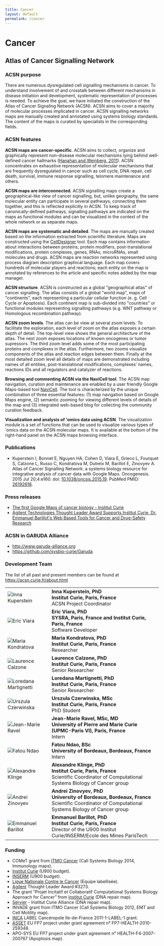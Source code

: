 ```yaml
---
title: Cancer
layout: default
permalink: /cancer
---
```



# Cancer

## Atlas of Cancer Signalling Network

<h3 id="ACSN purpose">ACSN purpose</h3>

<p>There are numerous dysregulated cell signalling mechanisms in cancer. To understand involvement of and crosstalk between 
different mechanisms in disease initiation and development, systematic representation of processes is needed. To achieve 
the goal, we have initiated the construction of the Atlas of Cancer Signaling Network (ACSN). ACSN aims to cover a majority 
of molecular processes implicated in cancer. ACSN signalling networks maps are manually created and annotated using systems 
biology standards. The content of the maps is curated by specialists in the corresponding fields.</p>

<h3 id="ACSN features">ACSN features</h3>

<p><strong>ACSN maps are cancer-specific</strong>. ACSN aims to collect, organize and graphically represent non-disease molecular 
mechanisms lying behind well-defined cancer hallmarks 
(<a href="http://www.cell.com/abstract/S0092-8674%2811%2900127-9" target="_blank">Hanahan and Weinberg, 2011</a>). 
ACSN concentrates on exhaustive representation of molecular mechanisms that are frequently dysregulated in cancer such as cell cycle, 
DNA repair, cell death, survival, immune response signalling, telomere maintenance and others.</p>

<p><strong>ACSN maps are interconnected</strong>. ACSN signalling maps create a geographical-like view of cancer signalling, but, 
unlike geography, the same molecular entity can participate in several pathways, connecting them together, and this is reflected 
explicitly in ACSN. To keep track of canonically-defined pathways, signalling pathways are indicated on the maps as functional modules 
and can be visualized in the context of the whole network or as separate maps.</p>

<p><strong>ACSN maps are systematic and detailed</strong>. The maps are manually created based on the information extracted from 
scientific literature. Maps are constructed using the <a href="http://celldesigner.org/" target="_blank">CellDesigner</a> tool. Each map contains information about 
interactions between proteins, protein modifiers, post-translational modifications, protein complexes, genes, RNAs, microRNAs, 
small molecules and drugs. ACSN maps are reaction networks represented using process diagram description graphical language. 
Each map covers hundreds of molecular players and reactions; each entity on the map is annotated by references to the article and 
specific notes added by the map manager.</p>

<p><strong>ACSN structure</strong>. ACSN is constructed as a global "geographical atlas" of cancer signalling. The atlas consists 
of a global "world map", maps of "continents", each representing a particular cellular function (e. g. Cell Cycle or Apoptosis). 
Each continent map is sub-divided into "countries" or functional modules representing signalling pathways (e.g. WNT pathway or 
Homologous recombination pathway).</p>

<p><strong>ACSN zoom levels</strong>. The atlas can be view at several zoom levels. To facilitate the exploration, each level of 
zoom on the atlas exposes a certain depth of detail. The top-level view shows the general architecture of the atlas. The next zoom 
exposes locations of known oncogenes or tumor supressors. The third zoom level adds some of the most participating proteins and 
complexes in the atlas. Furthermore, two zooms visualize components of the atlas and reaction edges between them. Finally at the 
most detailed zoom level all details of maps are demonstrated including names of all entities, post-translational modifications, 
complexes’ names, reactions IDs and all regulators and catalyzer of reactions.</p>

<p><strong>Browsing and commenting ACSN via the NaviCell tool</strong>. The ACSN map navigation, curation and maintenance are enabled 
by a user friendly Google Maps-based tool <a href="https://navicell.curie.fr/" target="_blank">NaviCell</a>. The tool is characterized 
by the unique combination of three essential features: (1) map navigation based on Google Maps engine, (2) semantic zooming for 
viewing different levels of details of the map and (3) integrated web-based blog for collecting the community curation feedback.</p>

<p><strong>Visualization and analysis of 'omics data using ACSN</strong>. The visualization module is a set of functions that 
can be used to visualize various types of 'omics data on the ACSN molecular maps. It is available at the bottom of the right-hand 
panel on the ACSN maps browsing interface.</p>

<h3 id="Publications">Publications</h3>

<ul>
<li>
Kuperstein I, Bonnet E, Nguyen HA, Cohen D, Viara E, Grieco L, Fourquet S, Calzone L, Russo C, Kondratova M, Dutreix M, Barillot E, Zinovyev A. Atlas of Cancer Signalling Network: a systems biology resource for integrative analysis of cancer data with Google Maps. Oncogenesis. 2015 Jul 20;4:e160. 
doi: <a href="https://dx.doi.org/10.1038/oncsis.2015.19" target="_blank">10.1038/oncsis.2015.19</a>. 
PubMed PMID: <a href="https://www.ncbi.nlm.nih.gov/pubmed/26192618" target="_blank">26192618</a>.
</li>
</ul>

<h3 id="Press releases">Press releases</h3>

<ul>
<li>
<a href="http://curie.fr/actualites/premiere-google-maps-cancer-006559?prehome=0" target="_blank">The first Google Maps of cancer biology - Institut Curie </a>
</li>
<li>
<a href="http://www.agilent.com/about/newsroom/presrel/2013/27aug-ca13057.html" target="_blank">Agilent Technologies Thought Leader Award Supports Institut Curie, Dr. Emmanuel Barillot's Web Based Tools for Cancer and Drug-Safety Research</a>
</li>
</ul>

<h3 id="ACSN in GARUDA Alliance">ACSN in GARUDA Alliance</h3>

<ul>
<li><a href="http://www.garuda-alliance.org" target="_blank">http://www.garuda-alliance.org</a></li>
<li><a href="https://github.com/sysbio-curie/Garuda" target="_blank">https://github.com/sysbio-curie/Garuda</a>
</ul>

<h3 id="Developers team">Development Team</h3>

<p>The list of all past and present members can be found at <a href="https://acsn.curie.fr/about.html" target="_blank">https://acsn.curie.fr/about.html</a></p>

<table>
<tr>
<td><img src="../images/team/InnaKuperstein.jpg" alt="Inna Kuperstein" /></td>
<td><strong>Inna Kuperstein, PhD</strong><br \><strong>Institut Curie, Paris, France</strong><br \>ACSN Project Coordinator<br \></td>
</tr>
<tr>
<td><img src="../images/team/EricViara.jpg" alt="Eric Viara" /></td>
<td><strong>Eric Viara, PhD</strong><br \><strong>SYSRA, Paris, France and Institut Curie, Paris, France</strong><br \>Software Developer<br \></td>
</tr>
<tr>
<td><img src="../images/team/MariaKondratova.jpg" alt="Maria Kondratova" /></td>
<td><strong>Maria Kondratova, PhD</strong><br \><strong>Institut Curie, Paris, France</strong><br \>Researcher</td>
</tr>
<tr>
<td><img src="../images/team/LaurenceCalzone.jpg" alt="Laurence Calzone" /></td>
<td><strong>Laurence Calzone, PhD</strong><br \><strong>Institut Curie, Paris, France</strong><br \>Senior Researcher</td>
</tr>
<tr>
<td><img src="../images/team/LoredanaMartignetti.jpg" alt="Loredana Martignetti" /></td>
<td><strong>Loredana Martignetti, PhD</strong><br \><strong>Institut Curie, Paris, France</strong><br \>Senior Researcher</td>
</tr>
<tr>
<td><img src="../images/team/UrszulaCzerwinska.jpg" alt="Urszula Czerwinska" /></td>
<td><strong>Urszula Czerwinska, MSc</strong><br \><strong>Institut Curie, Paris, France</strong><br \>PhD Student</td>
</tr>
<tr>
<td><img src="../images/team/JeanMarieRavel.jpg" alt="Jean-Marie Ravel" /></td>
<td><strong>Jean-Marie Ravel, MSc, MD</strong><br \><strong>University of Pierre and Marie Curie (UPMC-Paris VI), Paris, France</strong><br \>Intern</td>
</tr>
<tr>
<td><img src="../images/team/noprofile.jpg" alt="Fatou Ndao" /></td>
<td><strong>Fatou Ndao, BSc</strong><br \><strong>University of Bordeaux, Bordeaux, France</strong><br \>Intern</td>
</tr>
<tr>
<td><img src="../images/team/noprofile.jpg" alt="Alexandre Klinge" /></td>
<td><strong>Alexandre Klinge, PhD</strong><br \><strong>Institut Curie, Paris, France</strong><br \>Scientific Coordinator of Computational Systems Biology of Cancer group</td>
</tr>
<tr>
<td><img src="../images/team/AndreiZinovyev.jpg" alt="Andrei Zinovyev" /></td>
<td><strong>Andrei Zinovyev, PhD</strong><br \><strong>University of Bordeaux, Bordeaux, France</strong><br \>Scientific Coordinator of Computational Systems Biology of Cancer group</td>
</tr>
<tr>
<td><img src="../images/team/EmmanuelBarillot.jpg" alt="Emmanuel Barillot" /></td>
<td><strong>Emmanuel Barillot, PhD</strong><br \><strong>Institut Curie, Paris, France</strong><br \>Director of the U900 Institut Curie/INSERM/Ecole des Mines ParisTech</td>
</tr>
</table>

<h3 id="Funding">Funding</h3>

<ul>
<li>COMeT grant from <a href="https://itcancer.aviesan.fr/" target="_blank">ITMO Cancer</a> 
(Call Systems Biology 2014, Immunology maps).</li>
<li><a href="http://www.curie.fr/" target="_blank">Institut Curie</a> (U900 budget).</li>
<li><a href="http://www.inserm.fr/" target="_blank">INSERM</a> (U900 budget).</li>
<li><a href="http://www.ligue-cancer.net/" target="_blank">Ligue Nationale Contre le Cancer</a> (Equipe labellisée).</li>
<li><a href="http://www.agilent.com/" target="_blank">Agilent</a> Thought Leader Award #3273.</li>
<li>The grant “Projet Incitatif et Collaboratif Computational Systems Biology Approach for Cancer” from 
<a href="http://www.curie.fr/" target="_blank">Institut Curie</a> (DNA repair map).</li>
<li><a href="http://www.servier.fr/" target="_blank">Servier</a> - Institut Curie Alliance (DNA repair map).</li>
<li>INVADE grant from ITMO Cancer (Call Systems Biology 2012, EMT and Cell Motility map).</li>
<li><a href="http://www.e-cancer.fr/en" target="_blank">INCA</a> LABEL Cancéropole Ile-de-France 2011-1-LABEL-1 grant.</li>
<li><a href="http://www.ucd.ie/sbi/asset/" target="_blank">ASSET</a> EU FP7 project under grant agreement 
n° FP7-HEALTH-2010-259348.</li>
<li>APO-SYS EU FP7 project under grant agreement n° HEALTH-F4-2007-200767 (Apoptosis map).</li>
</ul>
